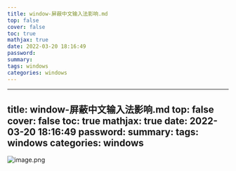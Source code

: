 ```yaml
---
title: window-屏蔽中文输入法影响.md
top: false
cover: false
toc: true
mathjax: true
date: 2022-03-20 18:16:49
password:
summary:
tags: windows
categories: windows
---
```

---
title: window-屏蔽中文输入法影响.md
top: false
cover: false
toc: true
mathjax: true
date: 2022-03-20 18:16:49
password:
summary:
tags: windows
categories: windows
---
![image.png](https://upload-images.jianshu.io/upload_images/13965490-89c1aac362289562.png?imageMogr2/auto-orient/strip%7CimageView2/2/w/1240)
